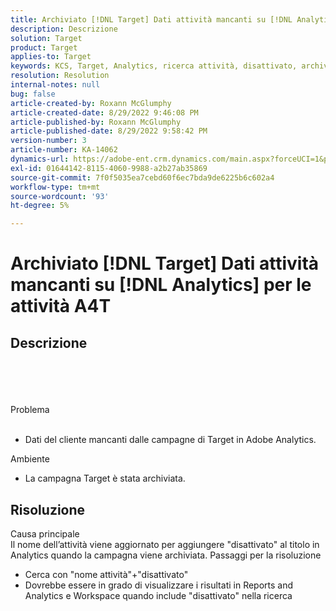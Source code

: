 ```yaml
---
title: Archiviato [!DNL Target] Dati attività mancanti su [!DNL Analytics] per le attività A4T
description: Descrizione
solution: Target
product: Target
applies-to: Target
keywords: KCS, Target, Analytics, ricerca attività, disattivato, archiviato
resolution: Resolution
internal-notes: null
bug: false
article-created-by: Roxann McGlumphy
article-created-date: 8/29/2022 9:46:08 PM
article-published-by: Roxann McGlumphy
article-published-date: 8/29/2022 9:58:42 PM
version-number: 3
article-number: KA-14062
dynamics-url: https://adobe-ent.crm.dynamics.com/main.aspx?forceUCI=1&pagetype=entityrecord&etn=knowledgearticle&id=0e880cf8-e327-ed11-9db1-002248086d3d
exl-id: 01644142-8115-4060-9988-a2b27ab35869
source-git-commit: 7f0f5035ea7cebd60f6ec7bda9de6225b6c602a4
workflow-type: tm+mt
source-wordcount: '93'
ht-degree: 5%

---
```


# Archiviato [!DNL Target] Dati attività mancanti su [!DNL Analytics] per le attività A4T

## Descrizione

<br><br><br><br>Problema<br><br>
- Dati del cliente mancanti dalle campagne di Target in Adobe Analytics.



Ambiente
- La campagna Target è stata archiviata.



## Risoluzione

Causa principale<br>
Il nome dell’attività viene aggiornato per aggiungere &quot;disattivato&quot; al titolo in Analytics quando la campagna viene archiviata.
Passaggi per la risoluzione
- Cerca con &quot;nome attività&quot;+&quot;disattivato&quot;
- Dovrebbe essere in grado di visualizzare i risultati in Reports and Analytics e Workspace quando include &quot;disattivato&quot; nella ricerca

